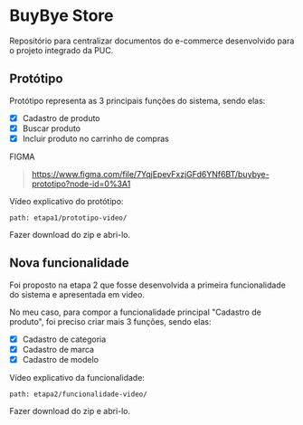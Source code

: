 # BuyBye Store
Repositório para centralizar documentos do e-commerce desenvolvido para o projeto integrado da PUC.

## Protótipo
Protótipo representa as 3 principais funções do sistema, sendo elas:

- [X] Cadastro de produto
- [X] Buscar produto
- [X] Incluir produto no carrinho de compras

FIGMA
> https://www.figma.com/file/7YqjEpevFxzjGFd6YNf6BT/buybye-prototipo?node-id=0%3A1

Vídeo explicativo do protótipo:
```
path: etapa1/prototipo-video/
```
Fazer download do zip e abri-lo.


## Nova funcionalidade

Foi proposto na etapa 2 que fosse desenvolvida a primeira funcionalidade do sistema e apresentada em video.

No meu caso, para compor a funcionalidade principal "Cadastro de produto", foi preciso criar mais 3 funções, sendo elas:

- [X] Cadastro de categoria
- [X] Cadastro de marca
- [X] Cadastro de modelo

Vídeo explicativo da funcionalidade:
```
path: etapa2/funcionalidade-video/
```
Fazer download do zip e abri-lo.